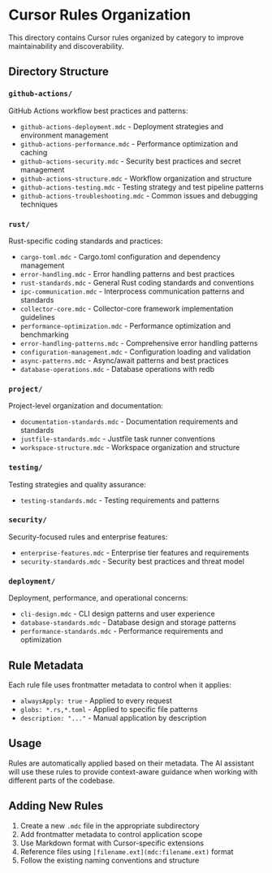 # Cursor Rules Organization

This directory contains Cursor rules organized by category to improve maintainability and discoverability.

## Directory Structure

### `github-actions/`

GitHub Actions workflow best practices and patterns:

- `github-actions-deployment.mdc` - Deployment strategies and environment management
- `github-actions-performance.mdc` - Performance optimization and caching
- `github-actions-security.mdc` - Security best practices and secret management
- `github-actions-structure.mdc` - Workflow organization and structure
- `github-actions-testing.mdc` - Testing strategy and test pipeline patterns
- `github-actions-troubleshooting.mdc` - Common issues and debugging techniques

### `rust/`

Rust-specific coding standards and practices:

- `cargo-toml.mdc` - Cargo.toml configuration and dependency management
- `error-handling.mdc` - Error handling patterns and best practices
- `rust-standards.mdc` - General Rust coding standards and conventions
- `ipc-communication.mdc` - Interprocess communication patterns and standards
- `collector-core.mdc` - Collector-core framework implementation guidelines
- `performance-optimization.mdc` - Performance optimization and benchmarking
- `error-handling-patterns.mdc` - Comprehensive error handling patterns
- `configuration-management.mdc` - Configuration loading and validation
- `async-patterns.mdc` - Async/await patterns and best practices
- `database-operations.mdc` - Database operations with redb

### `project/`

Project-level organization and documentation:

- `documentation-standards.mdc` - Documentation requirements and standards
- `justfile-standards.mdc` - Justfile task runner conventions
- `workspace-structure.mdc` - Workspace organization and structure

### `testing/`

Testing strategies and quality assurance:

- `testing-standards.mdc` - Testing requirements and patterns

### `security/`

Security-focused rules and enterprise features:

- `enterprise-features.mdc` - Enterprise tier features and requirements
- `security-standards.mdc` - Security best practices and threat model

### `deployment/`

Deployment, performance, and operational concerns:

- `cli-design.mdc` - CLI design patterns and user experience
- `database-standards.mdc` - Database design and storage patterns
- `performance-standards.mdc` - Performance requirements and optimization

## Rule Metadata

Each rule file uses frontmatter metadata to control when it applies:

- `alwaysApply: true` - Applied to every request
- `globs: *.rs,*.toml` - Applied to specific file patterns
- `description: "..."` - Manual application by description

## Usage

Rules are automatically applied based on their metadata. The AI assistant will use these rules to provide context-aware guidance when working with different parts of the codebase.

## Adding New Rules

1. Create a new `.mdc` file in the appropriate subdirectory
2. Add frontmatter metadata to control application scope
3. Use Markdown format with Cursor-specific extensions
4. Reference files using `[filename.ext](mdc:filename.ext)` format
5. Follow the existing naming conventions and structure
